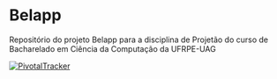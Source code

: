 # Belapp

Repositório do projeto Belapp para a disciplina de Projetão do curso de Bacharelado em Ciência da Computação da UFRPE-UAG

[![PivotalTracker](https://img.shields.io/badge/Pivotal%20Tracker-userstories-orange.svg)](https://www.pivotaltracker.com/n/projects/2199974)
